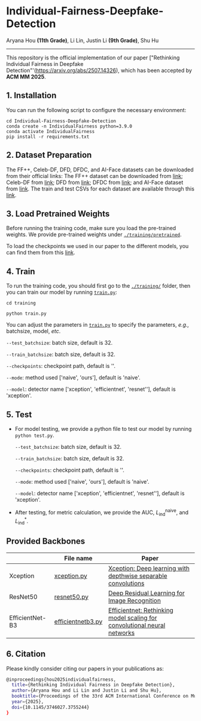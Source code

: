 # Individual-Fairness-Deepfake-Detection

Aryana Hou **(11th Grade)**, Li Lin, Justin Li **(9th Grade)**, Shu Hu
_________________

This repository is the official implementation of our paper ["Rethinking Individual Fairness in Deepfake Detection"'(https://arxiv.org/abs/2507.14326), which has been accepted by **ACM MM 2025**.

## 1. Installation
You can run the following script to configure the necessary environment:

```
cd Individual-Fairness-Deepfake-Detection
conda create -n IndividualFairness python=3.9.0
conda activate IndividualFairness
pip install -r requirements.txt
```

## 2. Dataset Preparation

The FF++, Celeb-DF, DFD, DFDC, and AI-Face datasets can be downloaded from their official links: The FF++ dataset can be downloaded from [link](https://github.com/ondyari/FaceForensics/); Celeb-DF from [link](https://github.com/yuezunli/celeb-deepfakeforensics); DFD from [link](https://research.google/blog/contributing-data-to-deepfake-detection-research/); DFDC from [link](https://ai.meta.com/datasets/dfdc/); and AI-Face dataset from [link](https://github.com/Purdue-M2/AI-Face-FairnessBench). The train and test CSVs for each dataset are available through this [link](https://drive.google.com/drive/folders/1YoSsQGO5bMxAtv0H9x-1uBeredCK8VQx?usp=drive_link).

## 3. Load Pretrained Weights
Before running the training code, make sure you load the pre-trained weights. We provide pre-trained weights under [`./training/pretrained`](./training/pretrained). 

To load the checkpoints we used in our paper to the different models, you can find them from this [link](https://drive.google.com/drive/folders/14IozQOpEbecTWCX12R9bGnYYTzMkHUj7?usp=drive_link).

## 4. Train
To run the training code, you should first go to the [`./training/`](./training/) folder, then you can train our model by running [`train.py`](training/train.py):

```
cd training

python train.py 
```

You can adjust the parameters in [`train.py`](training/train.py) to specify the parameters, *e.g.,* batchsize, model, *etc*.

`--test_batchsize`: batch size, default is 32.

`--train_batchsize`: batch size, default is 32.

`--checkpoints`: checkpoint path, default is ''.

`--mode`: method used ['naive', 'ours'], default is 'naive'.

`--model`: detector name ['xception', 'efficientnet', 'resnet''], default is 'xception'.

## 5. Test
* For model testing, we provide a python file to test our model by running `python test.py`. 

	`--test_batchsize`: batch size, default is 32.

	`--train_batchsize`: batch size, default is 32.

	`--checkpoints`: checkpoint path, default is ''.

	`--mode`: method used ['naive', 'ours'], default is 'naive'.

	`--model`: detector name ['xception', 'efficientnet', 'resnet''], default is 'xception'.

* After testing, for metric calculation, we provide the AUC, $L_{\text{ind}}^{\text{naive}}$, and $L_{\text{ind}}^*$.

## Provided Backbones
|                  | File name                               | Paper                                                                                                                                                                                                                                                                                                                                                         |
|------------------|-----------------------------------------|---------------------------------------------------------------------------------------------------------------------------------------------------------------------------------------------------------------------------------------------------------------------------------------------------------------------------------------------------------------|
| Xception          | [xception.py](./training/networks/xception.py)         | [Xception: Deep learning with depthwise separable convolutions](https://openaccess.thecvf.com/content_cvpr_2017/html/Chollet_Xception_Deep_Learning_CVPR_2017_paper.html) |
| ResNet50          | [resnet50.py](training/networks/resnet50.py)       | [Deep Residual Learning for Image Recognition](https://openaccess.thecvf.com/content_cvpr_2016/html/He_Deep_Residual_Learning_CVPR_2016_paper.html)                                                                                                                                                                                                                                                                                              |
| EfficientNet-B3      | [efficientnetb3.py](./training/networks/efficientnetb3.py) | [Efficientnet: Rethinking model scaling for convolutional neural networks](http://proceedings.mlr.press/v97/tan19a.html)        

## 6. Citation
Please kindly consider citing our papers in your publications as:
```bash
@inproceedings{hou2025individualfairness,
  title={Rethinking Individual Fairness in Deepfake Detection},
  author={Aryana Hou and Li Lin and Justin Li and Shu Hu},
  booktitle={Proceedings of the 33rd ACM International Conference on Multimedia (ACM MM)},
  year={2025},
  doi={10.1145/3746027.3755244}
}
```

